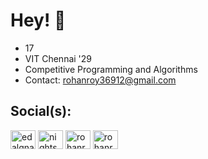 # Hey! 👋  
* 17
* VIT Chennai '29
* Competitive Programming and Algorithms
* Contact: rohanroy36912@gmail.com  

## Social(s):
<p align="left">
<a href="https://twitter.com/edalgna1" target="blank"><img align="center" src="https://raw.githubusercontent.com/rahuldkjain/github-profile-readme-generator/master/src/images/icons/Social/twitter.svg" alt="edalgna1" height="30" width="40" /></a>
<a href="https://codeforces.com/profile/nightswamp" target="blank"><img align="center" src="https://raw.githubusercontent.com/rahuldkjain/github-profile-readme-generator/master/src/images/icons/Social/codeforces.svg" alt="nightswamp" height="30" width="40" /></a>
<a href="https://www.leetcode.com/rohanroy36912" target="blank"><img align="center" src="https://raw.githubusercontent.com/rahuldkjain/github-profile-readme-generator/master/src/images/icons/Social/leet-code.svg" alt="rohanroy36912" height="30" width="40" /></a>
<a href="https://auth.geeksforgeeks.org/user/rohanroy8" target="blank"><img align="center" src="https://raw.githubusercontent.com/rahuldkjain/github-profile-readme-generator/master/src/images/icons/Social/geeks-for-geeks.svg" alt="rohanroy8" height="30" width="40" /></a>
</p>

